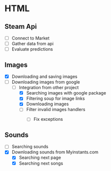 # HTML 

## Steam Api
- [ ] Connect to Market
- [ ] Gather data from api
- [ ] Evaluate predictions

## Images
- [x] Downloading and saving images
- [ ] Downloading images from google
	- [ ] Integration from other project
		- [x] Searching images with google package
		- [x] Filtering soup for image links		
		- [x] Downloading images
		- [ ] Filter invalid images handlers
			- [ ] Fix exceptions


## Sounds
- [ ] Searching sounds
- [x] Downloading sounds from Myinstants.com
	- [x] Searching next page
	- [x] Searching next songs

